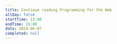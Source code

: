```yaml
---
title: Continue reading Programming for the Web
allDay: false
startTime: 13:00
endTime: 15:00
date: 2024-06-07
completed: null
---
```

